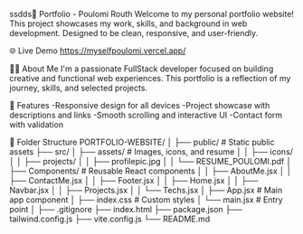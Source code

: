 ssdds💼 Portfolio - Poulomi Routh 
Welcome to my personal portfolio website! This project showcases my work, skills, and background in web development. Designed to be clean, responsive, and user-friendly.

🌐 Live Demo 
https://myselfpoulomi.vercel.app/ 

🧑‍💻 About Me
I'm a passionate FullStack developer focused on building creative and functional web experiences. This portfolio is a reflection of my journey, skills, and selected projects.

🚀 Features
 -Responsive design for all devices
 -Project showcase with descriptions and links
 -Smooth scrolling and interactive UI
 -Contact form with validation

📁 Folder Structure 
PORTFOLIO-WEBSITE/
│
├── public/                 # Static public assets
├── src/
│   ├── assets/             # Images, icons, and resume
│   │   ├── icons/
│   │   ├── projects/
│   │   ├── profilepic.jpg
│   │   └── RESUME_POULOMI.pdf
│   ├── Components/         # Reusable React components
│   │   ├── AboutMe.jsx
│   │   ├── ContactMe.jsx
│   │   ├── Footer.jsx
│   │   ├── Home.jsx
│   │   ├── Navbar.jsx
│   │   ├── Projects.jsx
│   │   └── Techs.jsx
│   ├── App.jsx             # Main app component
│   ├── index.css           # Custom styles
│   └── main.jsx            # Entry point
│
├── .gitignore
├── index.html
├── package.json
├── tailwind.config.js
├── vite.config.js
└── README.md

